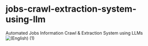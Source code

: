 # jobs-crawl-extraction-system-using-llm
Automated Jobs Information Crawl &amp; Extraction System using LLMs
![(English) (1)](https://github.com/user-attachments/assets/6ff93b92-e09e-4a96-97de-d40b1c1dfe53)
